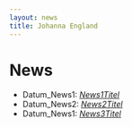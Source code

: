 ```yaml
---
layout: news
title: Johanna England
---
```

# News


* Datum_News1: <a href="news1.url">*News1Titel*</a>
* Datum_News2: <a href="news2.url">*News2Titel*</a>
* Datum_News1: <a href="news3.url">*News3Titel*</a>
